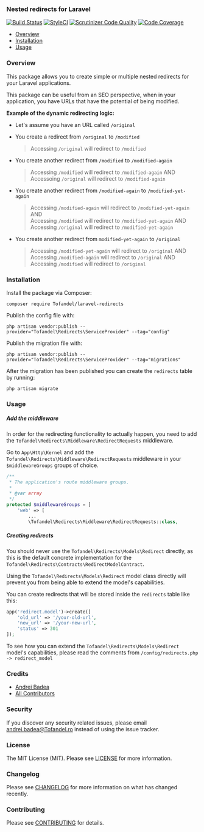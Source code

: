 ### Nested redirects for Laravel

[![Build Status](https://travis-ci.org/Tofandel/laravel-redirects.svg?branch=master)](https://travis-ci.org/Tofandel/laravel-redirects)
[![StyleCI](https://github.styleci.io/repos/447570955/shield?branch=master)](https://github.styleci.io/repos/447570955?branch=master)
[![Scrutinizer Code Quality](https://scrutinizer-ci.com/g/Tofandel/laravel-redirects/badges/quality-score.png?b=master)](https://scrutinizer-ci.com/g/Tofandel/laravel-redirects/?branch=master)
[![Code Coverage](https://scrutinizer-ci.com/g/Tofandel/laravel-redirects/badges/coverage.png?b=master)](https://scrutinizer-ci.com/g/Tofandel/laravel-redirects/?branch=master)

- [Overview](#overview)   
- [Installation](#installation)   
- [Usage](#usage)   

### Overview

This package allows you to create simple or multiple nested redirects for your Laravel applications.   
   
This package can be useful from an SEO perspective, when in your application, you have URLs that have the potential of being modified.
   
**Example of the dynamic redirecting logic:**
* Let's assume you have an URL called `/original`   
   
* You create a redirect from `/original` to `/modified`
  > Accessing `/original` will redirect to `/modified`   
* You create another redirect from `/modified` to `/modified-again`   
  > Accessing `/modified` will redirect to `/modified-again` AND   
  > Accessoing `/original` will redirect to `/modified-again`   
* You create another redirect from `/modified-again` to `/modified-yet-again`   
  > Accessing `/modified-again` will redirect to `/modified-yet-again` AND      
  > Accessing `/modified` will redirect to `/modified-yet-again` AND   
  > Accessing `/original` will redirect to `/modified-yet-again`   
* You create another redirect from `modified-yet-again` to `/original`  
  > Accessing `/modified-yet-again` will redirect to `/original` AND   
  > Accessing `/modified-again` will redirect to `/original` AND   
  > Accessing `/modified` will redirect to `/original`
  
### Installation

Install the package via Composer:

```
composer require Tofandel/laravel-redirects
```

Publish the config file with:

```
php artisan vendor:publish --provider="Tofandel\Redirects\ServiceProvider" --tag="config"
```

Publish the migration file with:

```
php artisan vendor:publish --provider="Tofandel\Redirects\ServiceProvider" --tag="migrations"
```

After the migration has been published you can create the `redirects` table by running:

```
php artisan migrate
```

### Usage

##### Add the middleware

In order for the redirecting functionality to actually happen, you need to add the `Tofandel\Redirects\Middleware\RedirectRequests` middleware.

Go to `App\Http\Kernel` and add the `Tofandel\Redirects\Middleware\RedirectRequests` middleware in your `$middlewareGroups` groups of choice.

```php
/**
 * The application's route middleware groups.
 *
 * @var array
 */
protected $middlewareGroups = [
    'web' => [
        ...
        \Tofandel\Redirects\Middleware\RedirectRequests::class,
```

##### Creating redirects

You should never use the `Tofandel\Redirects\Models\Redirect` directly, as this is the default concrete implementation for the `Tofandel\Redirects\Contracts\RedirectModelContract`.   
  
Using the `Tofandel\Redirects\Models\Redirect` model class directly will prevent you from being able to extend the model's capabilities.

You can create redirects that will be stored inside the `redirects` table like this:   

```php
app('redirect.model')->create([
    'old_url' => '/your-old-url',
    'new_url' => '/your-new-url',
    'status' => 301
]);
```

To see how you can extend the `Tofandel\Redirects\Models\Redirect` model's capabilities, please read the comments from `/config/redirects.php -> redirect_model`

### Credits

- [Andrei Badea](https://github.com/zbiller)
- [All Contributors](../../contributors)

### Security

If you discover any security related issues, please email andrei.badea@Tofandel.ro instead of using the issue tracker.

### License

The MIT License (MIT). Please see [LICENSE](LICENSE.md) for more information.

### Changelog

Please see [CHANGELOG](CHANGELOG.md) for more information on what has changed recently.

### Contributing

Please see [CONTRIBUTING](CONTRIBUTING.md) for details.
